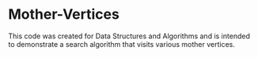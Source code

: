 # Mother-Vertices
This code was created for Data Structures and Algorithms and is intended to demonstrate a search algorithm that visits various mother vertices. 
